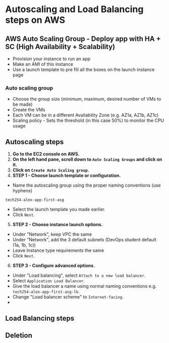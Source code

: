 # Autoscaling and Load Balancing steps on AWS

## AWS Auto Scaling Group - Deploy app with HA + SC (High Availability + Scalability)

- Provision your instance to run an app
- Make an AMI of this instance
- Use a launch template to pre fill all the boxes on the launch instance page

### Auto scaling group

- Choose the group size (minimum, maximum, desired number of VMs to be made)
- Create the VMs
- Each VM can be in a different Availability Zone (e.g. AZ1a, AZ1b, AZ1c)
- Scaling policy - Sets the threshold (in this case 50%) to monitor the CPU usage

## Autoscaling steps

1) **Go to the EC2 console on AWS.**
2) **On the left hand pane, scroll down to `Auto Scaling Groups` and click on it.**
3) **Click on `Create Auto Scaling group`.**
4) **STEP 1 - Choose launch template or configuration.**
- Name the autoscaling group using the proper naming conventions (use hyphens)
````
tech254-alex-app-first-asg
````
- Select the launch template you made earlier.
- Click `Next`.
5) **STEP 2 - Choose instance launch options.**
- Under "Network", keep VPC the same
- Under "Network", add the 3 default subnets (DevOps student default (1a, 1b, 1c))
- Leave Instance type requirements the same
- Click `Next`.
6) **STEP 3 - Configure advanced options.**
- Under "Load balancing", select `Attach to a new load balancer`.
- Select `Application Load Balancer`.
- Give the load balancer a name using normal naming conventions e.g. `tech254-alex-app-first-asg-lb`.
- Change "Load balancer scheme" to `Internet-facing`.
- 

## Load Balancing steps

## Deletion